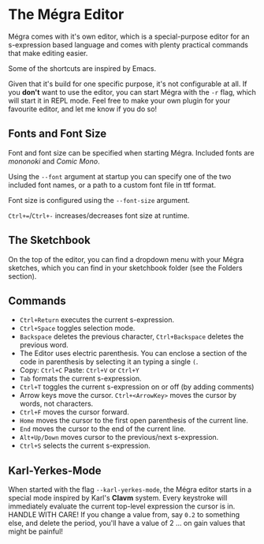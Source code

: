 # The Mégra Editor

Mégra comes with it's own editor, which is a special-purpose editor for an s-expression based language and comes with 
plenty practical commands that make editing easier. 

Some of the shortcuts are inspired by Emacs.

Given that it's build for one specific purpose, it's not configurable at all. 
If you **don't** want to use the editor, you can start Mégra with the `-r` flag, which will start it in REPL mode. Feel free to make 
your own plugin for your favourite editor, and let me know if you do so!

## Fonts and Font Size

Font and font size can be specified when starting Mégra. Included fonts are *mononoki* and *Comic Mono*. 

Using the `--font` argument at startup you can specify one of the two included font names, or a path to a custom font file in ttf format.

Font size is configured using the `--font-size` argument.

`Ctrl+=`/`Ctrl+-` increases/decreases font size at runtime.

## The Sketchbook

On the top of the editor, you can find a dropdown menu with your Mégra sketches, which you can find in your sketchbook folder (see the Folders section).

## Commands

* `Ctrl+Return` executes the current s-expression.
* `Ctrl+Space` toggles selection mode.
* `Backspace` deletes the previous character, `Ctrl+Backspace` deletes the previous word.
* The Editor uses electric parenthesis. You can enclose a section of the code in parenthesis by selecting it an typing a single `(`.
* Copy: `Ctrl+C` Paste: `Ctrl+V` or `Ctrl+Y`
* `Tab` formats the current s-expression.
* `Ctrl+T` toggles the current s-expression on or off (by adding comments)
* Arrow keys move the cursor. `Ctrl+<ArrowKey>` moves the cursor by words, not characters.
* `Ctrl+F` moves the cursor forward.
* `Home` moves the cursor to the first open parenthesis of the current line.
* `End` moves the cursor to the end of the current line.
* `Alt+Up/Down` moves cursor to the previous/next s-expression.
* `Ctrl+S` selects the current s-expression.

## Karl-Yerkes-Mode

When started with the flag `--karl-yerkes-mode`, the Mégra editor starts in a special mode inspired by Karl's **Clavm** system. Every keystroke will immediately
evaluate the current top-level expression the cursor is in. HANDLE WITH CARE! If you change a value from, say `0.2` to something else, and delete the period, you'll have 
a value of 2 ... on gain values that might be painful!
